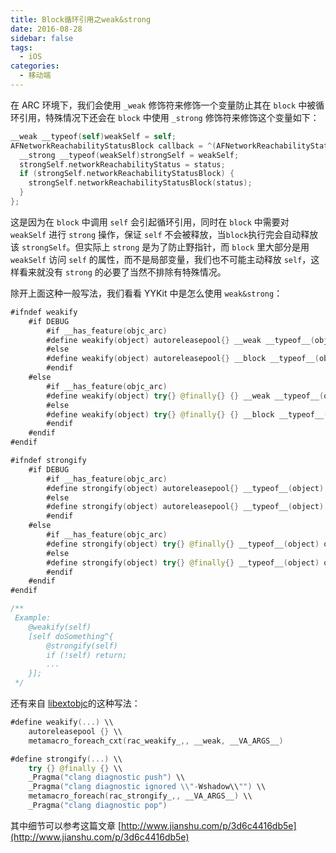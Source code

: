 ```yaml
---
title: Block循环引用之weak&strong
date: 2016-08-28
sidebar: false
tags:
  - iOS
categories:
  - 移动端
---
```


在 ARC 环境下，我们会使用 `_weak` 修饰符来修饰一个变量防止其在 `block` 中被循环引用，特殊情况下还会在 `block` 中使用 `_strong` 修饰符来修饰这个变量如下：

```swift
__weak __typeof(self)weakSelf = self;
AFNetworkReachabilityStatusBlock callback = ^(AFNetworkReachabilityStatus status) {
  __strong __typeof(weakSelf)strongSelf = weakSelf;
  strongSelf.networkReachabilityStatus = status;
  if (strongSelf.networkReachabilityStatusBlock) {
    strongSelf.networkReachabilityStatusBlock(status);
  }
};
```

这是因为在 `block` 中调用 `self` 会引起循环引用，同时在 `block` 中需要对 `weakSelf` 进行 `strong` 操作，保证 `self` 不会被释放，当`block`执行完会自动释放该 `strongSelf`。但实际上 `strong` 是为了防止野指针，而 `block` 里大部分是用 `weakSelf` 访问 `self` 的属性，而不是局部变量，我们也不可能主动释放 `self`，这样看来就没有 `strong` 的必要了当然不排除有特殊情况。

除开上面这种一般写法，我们看看 YYKit 中是怎么使用 `weak&strong`：

```swift
#ifndef weakify
    #if DEBUG
        #if __has_feature(objc_arc)
        #define weakify(object) autoreleasepool{} __weak __typeof__(object) weak##_##object = object;
        #else
        #define weakify(object) autoreleasepool{} __block __typeof__(object) block##_##object = object;
        #endif
    #else
        #if __has_feature(objc_arc)
        #define weakify(object) try{} @finally{} {} __weak __typeof__(object) weak##_##object = object;
        #else
        #define weakify(object) try{} @finally{} {} __block __typeof__(object) block##_##object = object;
        #endif
    #endif
#endif

#ifndef strongify
    #if DEBUG
        #if __has_feature(objc_arc)
        #define strongify(object) autoreleasepool{} __typeof__(object) object = weak##_##object;
        #else
        #define strongify(object) autoreleasepool{} __typeof__(object) object = block##_##object;
        #endif
    #else
        #if __has_feature(objc_arc)
        #define strongify(object) try{} @finally{} __typeof__(object) object = weak##_##object;
        #else
        #define strongify(object) try{} @finally{} __typeof__(object) object = block##_##object;
        #endif
    #endif
#endif

/**
 Example:
    @weakify(self)
    [self doSomething^{
        @strongify(self)
        if (!self) return;
        ...
    }];
 */
```

还有来自 [libextobjc](https://github.com/jspahrsummers/libextobjc)的这种写法：

```swift
#define weakify(...) \\
    autoreleasepool {} \\
    metamacro_foreach_cxt(rac_weakify_,, __weak, __VA_ARGS__)

#define strongify(...) \\
    try {} @finally {} \\
    _Pragma("clang diagnostic push") \\
    _Pragma("clang diagnostic ignored \\"-Wshadow\\"") \\
    metamacro_foreach(rac_strongify_,, __VA_ARGS__) \\
    _Pragma("clang diagnostic pop")
```

其中细节可以参考这篇文章 [http://www.jianshu.com/p/3d6c4416db5e](http://www.jianshu.com/p/3d6c4416db5e)
